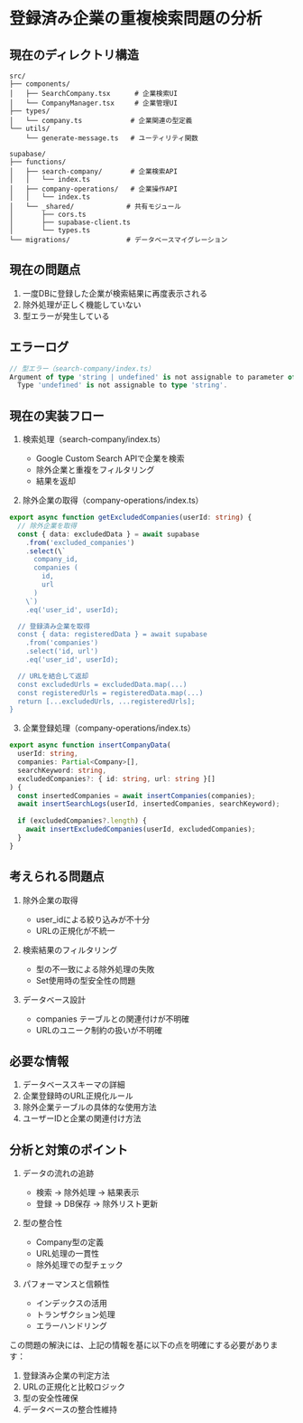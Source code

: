# 登録済み企業の重複検索問題の分析

## 現在のディレクトリ構造
```
src/
├── components/
│   ├── SearchCompany.tsx      # 企業検索UI
│   └── CompanyManager.tsx     # 企業管理UI
├── types/
│   └── company.ts            # 企業関連の型定義
└── utils/
    └── generate-message.ts   # ユーティリティ関数

supabase/
├── functions/
│   ├── search-company/       # 企業検索API
│   │   └── index.ts
│   ├── company-operations/   # 企業操作API
│   │   └── index.ts
│   └── _shared/             # 共有モジュール
│       ├── cors.ts
│       ├── supabase-client.ts
│       └── types.ts
└── migrations/              # データベースマイグレーション
```

## 現在の問題点
1. 一度DBに登録した企業が検索結果に再度表示される
2. 除外処理が正しく機能していない
3. 型エラーが発生している

## エラーログ
```typescript
// 型エラー（search-company/index.ts）
Argument of type 'string | undefined' is not assignable to parameter of type 'string'.
  Type 'undefined' is not assignable to type 'string'.
```

## 現在の実装フロー
1. 検索処理（search-company/index.ts）
   - Google Custom Search APIで企業を検索
   - 除外企業と重複をフィルタリング
   - 結果を返却

2. 除外企業の取得（company-operations/index.ts）
```typescript
export async function getExcludedCompanies(userId: string) {
  // 除外企業を取得
  const { data: excludedData } = await supabase
    .from('excluded_companies')
    .select(\`
      company_id,
      companies (
        id,
        url
      )
    \`)
    .eq('user_id', userId);

  // 登録済み企業を取得
  const { data: registeredData } = await supabase
    .from('companies')
    .select('id, url')
    .eq('user_id', userId);

  // URLを結合して返却
  const excludedUrls = excludedData.map(...)
  const registeredUrls = registeredData.map(...)
  return [...excludedUrls, ...registeredUrls];
}
```

3. 企業登録処理（company-operations/index.ts）
```typescript
export async function insertCompanyData(
  userId: string, 
  companies: Partial<Company>[], 
  searchKeyword: string,
  excludedCompanies?: { id: string, url: string }[]
) {
  const insertedCompanies = await insertCompanies(companies);
  await insertSearchLogs(userId, insertedCompanies, searchKeyword);
  
  if (excludedCompanies?.length) {
    await insertExcludedCompanies(userId, excludedCompanies);
  }
}
```

## 考えられる問題点
1. 除外企業の取得
   - user_idによる絞り込みが不十分
   - URLの正規化が不統一

2. 検索結果のフィルタリング
   - 型の不一致による除外処理の失敗
   - Set使用時の型安全性の問題

3. データベース設計
   - companies テーブルとの関連付けが不明確
   - URLのユニーク制約の扱いが不明確

## 必要な情報
1. データベーススキーマの詳細
2. 企業登録時のURL正規化ルール
3. 除外企業テーブルの具体的な使用方法
4. ユーザーIDと企業の関連付け方法

## 分析と対策のポイント
1. データの流れの追跡
   - 検索 → 除外処理 → 結果表示
   - 登録 → DB保存 → 除外リスト更新

2. 型の整合性
   - Company型の定義
   - URL処理の一貫性
   - 除外処理での型チェック

3. パフォーマンスと信頼性
   - インデックスの活用
   - トランザクション処理
   - エラーハンドリング

この問題の解決には、上記の情報を基に以下の点を明確にする必要があります：
1. 登録済み企業の判定方法
2. URLの正規化と比較ロジック
3. 型の安全性確保
4. データベースの整合性維持 